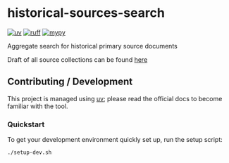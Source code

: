 # historical-sources-search

[![uv](https://img.shields.io/endpoint?url=https://raw.githubusercontent.com/astral-sh/uv/main/assets/badge/v0.json)](https://github.com/astral-sh/uv)
[![ruff](https://img.shields.io/endpoint?url=https://raw.githubusercontent.com/astral-sh/ruff/main/assets/badge/v2.json)](https://github.com/astral-sh/ruff)
[![mypy](https://www.mypy-lang.org/static/mypy_badge.svg)](https://mypy-lang.org/)

Aggregate search for historical primary source documents

Draft of all source collections can be found [here](https://docs.google.com/document/d/12U8FFYYxbLBKYDWYA8Xd6YncdvJNj2mBaKtE2WPdYNo/edit?usp=sharing)


## Contributing / Development

This project is managed using [uv](https://docs.astral.sh/uv/);
please read the official docs to become familiar with the tool.

### Quickstart

To get your development environment quickly set up, run the setup script:
```bash
./setup-dev.sh
```
